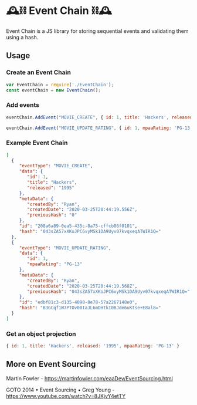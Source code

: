 # 🕰️⛓️ Event Chain ⛓️🕰️

Event Chain is a JS library for storing sequential events and validating them using a hash.

## Usage

### Create an Event Chain
```js
var EventChain = require('./EventChain');
const eventChain = new EventChain();
```

### Add events
```js
eventChain.AddEvent("MOVIE_CREATE", { id: 1, title: 'Hackers', released: '1995' });

eventChain.AddEvent("MOVIE_UPDATE_RATING", { id: 1, mpaaRating: 'PG-13' });
```

### Example Event Chain
```json
[
  {
     "eventType": "MOVIE_CREATE",
     "data": {
        "id": 1,
        "title": "Hackers",
        "released": "1995"
     },
     "metaData": {
        "createdBy": "Ryan",
        "createdDate": "2020-03-25T20:44:19.556Z",
        "previousHash": "0"
     },
     "id": "208a6a89-0ea5-435c-8a75-cffcb06f0101",
     "hash": "043sZA57xXKoJPC6vyMSk1DA9Uyv07kvqxeqATWIR1Q="
  },
  {
     "eventType": "MOVIE_UPDATE_RATING",
     "data": {
        "id": 1,
        "mpaaRating": "PG-13"
     },
     "metaData": {
        "createdBy": "Ryan",
        "createdDate": "2020-03-25T20:44:19.568Z",
        "previousHash": "043sZA57xXKoJPC6vyMSk1DA9Uyv07kvqxeqATWIR1Q="
     },
     "id": "edbf81c3-d135-4098-8e78-57a2267148e0",
     "hash": "B3GCqf1W7PTOv00IaJL6mDHtkI0BJdm6uKtse+E8al8="
  }
]
```

### Get an object projection
```js
{ id: 1, title: 'Hackers', released: '1995', mpaaRating: 'PG-13' }
```

## More on Event Sourcing
Martin Fowler - https://martinfowler.com/eaaDev/EventSourcing.html

GOTO 2014 • Event Sourcing • Greg Young - https://www.youtube.com/watch?v=8JKjvY4etTY
